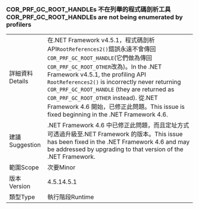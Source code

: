 ### <a name="corprfgcroothandles-are-not-being-enumerated-by-profilers"></a><span data-ttu-id="3f3cb-101">COR_PRF_GC_ROOT_HANDLEs 不在列舉的程式碼剖析工具</span><span class="sxs-lookup"><span data-stu-id="3f3cb-101">COR_PRF_GC_ROOT_HANDLEs are not being enumerated by profilers</span></span>

|   |   |
|---|---|
|<span data-ttu-id="3f3cb-102">詳細資料</span><span class="sxs-lookup"><span data-stu-id="3f3cb-102">Details</span></span>|<span data-ttu-id="3f3cb-103">在.NET Framework v4.5.1，程式碼剖析 API<code>RootReferences2()</code>錯誤永遠不會傳回<code>COR_PRF_GC_ROOT_HANDLE</code>(它們做為傳回<code>COR_PRF_GC_ROOT_OTHER</code>改為)。</span><span class="sxs-lookup"><span data-stu-id="3f3cb-103">In the .NET Framework v4.5.1, the profiling API <code>RootReferences2()</code> is incorrectly never returning <code>COR_PRF_GC_ROOT_HANDLE</code> (they are returned as <code>COR_PRF_GC_ROOT_OTHER</code> instead).</span></span> <span data-ttu-id="3f3cb-104">從.NET Framework 4.6 開始，已修正此問題。</span><span class="sxs-lookup"><span data-stu-id="3f3cb-104">This issue is fixed beginning in the .NET Framework 4.6.</span></span>|
|<span data-ttu-id="3f3cb-105">建議</span><span class="sxs-lookup"><span data-stu-id="3f3cb-105">Suggestion</span></span>|<span data-ttu-id="3f3cb-106">.NET Framework 4.6 中已修正此問題，而且定址方式可透過升級至.NET Framework 的版本。</span><span class="sxs-lookup"><span data-stu-id="3f3cb-106">This issue has been fixed in the .NET Framework 4.6 and may be addressed by upgrading to that version of the .NET Framework.</span></span>|
|<span data-ttu-id="3f3cb-107">範圍</span><span class="sxs-lookup"><span data-stu-id="3f3cb-107">Scope</span></span>|<span data-ttu-id="3f3cb-108">次要</span><span class="sxs-lookup"><span data-stu-id="3f3cb-108">Minor</span></span>|
|<span data-ttu-id="3f3cb-109">版本</span><span class="sxs-lookup"><span data-stu-id="3f3cb-109">Version</span></span>|<span data-ttu-id="3f3cb-110">4.5.1</span><span class="sxs-lookup"><span data-stu-id="3f3cb-110">4.5.1</span></span>|
|<span data-ttu-id="3f3cb-111">類型</span><span class="sxs-lookup"><span data-stu-id="3f3cb-111">Type</span></span>|<span data-ttu-id="3f3cb-112">執行階段</span><span class="sxs-lookup"><span data-stu-id="3f3cb-112">Runtime</span></span>|

